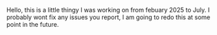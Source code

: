 Hello, this is a little thingy I was working on from febuary 2025 to July.
I probably wont fix any issues you report, I am going to redo this at some point in the future.
